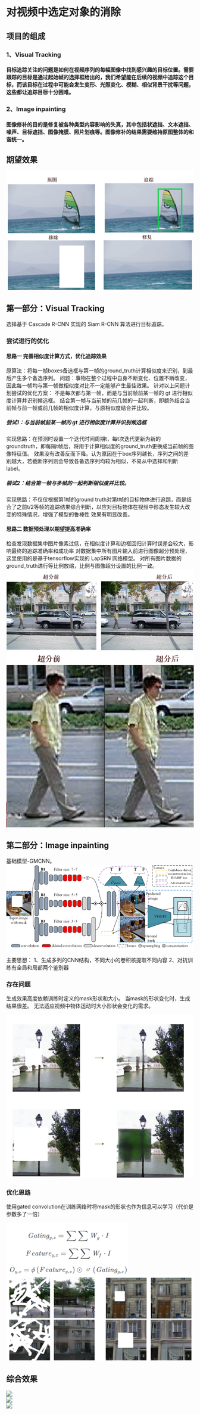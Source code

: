 # 对视频中选定对象的消除
## 项目的组成
### 1、Visual Tracking
#### 目标追踪关注的问题是如何在视频序列的每幅图像中找到感兴趣的目标位置。需要跟踪的目标是通过起始帧的选择框给出的，我们希望能在后续的视频中追踪这个目标，而该目标在过程中可能会发生变形、光照变化、模糊、相似背景干扰等问题，这些都让追踪目标十分困难。
### 2、Image inpainting
#### 图像修补的目的是修复被各种类型内容影响的失真，其中包括状遮挡、文本遮挡、噪声、目标遮挡、图像掩膜、照片划痕等。图像修补的结果需要维持原图整体的和谐统一。
## 期望效果
<img src="./picture/01.png">

## 第一部分：Visual Tracking
选择基于 Cascade R-CNN 实现的 Siam R-CNN 算法进行目标追踪。
### 尝试进行的优化
#### 思路一 完善相似度计算方式，优化追踪效果
原算法：将每一帧boxes备选框与第一帧的ground_truth计算相似度来识别，到最后产生多个备选序列。
问题：事物在整个过程中自身不断变化、位置不断改变，因此每一帧均与第一帧做相似度对比不一定能够产生最佳效果。
针对以上问题计划尝试的优化方案：
  不是每次都与第一帧，而是与当前帧前某一帧的 gt 进行相似度计算并识别候选框。
  结合第一帧与当前帧的前几帧的一起判断，即额外结合当前帧与前一帧或前几帧的相似度计算，与原相似度结合并比较。
##### 尝试1：与当前帧前某一帧的 gt 进行相似度计算并识别候选框
实现思路：在预测时设置一个迭代时间周期t，每t次迭代更新为新的groundtruth，即每隔t帧后，将用于计算相似度的ground_truth更换成当前帧的图像特征值。
效果没有改善反而下降。认为原因在于box序列越长，序列之间的差别越大，若截断序列则会导致各备选序列均较为相似，不易从中选择和判断label。
##### 尝试2：结合第一帧与多帧的一起判断相似度并比较。
实现思路：不仅仅根据第1帧的ground truth对第t帧的目标物体进行追踪，而是结合了之前t/2等帧的追踪结果综合判断，以应对目标物体在视频中形态发生较大改变的特殊情况，增强了模型的鲁棒性
效果有明显改善。
#### 思路二 数据预处理以期望提高准确率
检查发现数据集中图片像素过低，在相似度计算和边框回归计算时误差会较大，影响最终的追踪准确率和成功率
对数据集中所有图片输入前进行图像超分预处理，这里使用的是基于tensorflow实现的 LapSRN 网络模型。
对所有图片数据的ground_truth进行等比例放缩，比例与图像超分设置的比例一致。
<img src="./picture/02.png">
<img src="./picture/03.png">

## 第二部分：Image inpainting
基础模型-GMCNN。
<img src="./picture/11.png">

主要思想：
1、生成多列的CNN结构，不同大小的卷积核提取不同内容
2、对抗训练有全局和局部两个鉴别器
### 存在问题
生成效果高度依赖训练时定义的mask形状和大小。
当mask的形状变化时，生成结果很差。
无法适应视频中物体运动时大小形状会变化的需求。

<img src="./picture/04.png">

### 优化思路
使用gated convolution在训练网络时将mask的形状也作为信息可以学习（代价是参数多了一倍）

<img src="./picture/16.png">
<img src="./picture/05.png">

## 综合效果
<img src="./picture/01.gif" style="margin-left: auto; margin-right: auto; display: block;">
<img src="./picture/02.gif" style="margin-left: auto; margin-right: auto; display: block;">
<img src="./picture/03.gif" style="margin-left: auto; margin-right: auto; display: block;">




